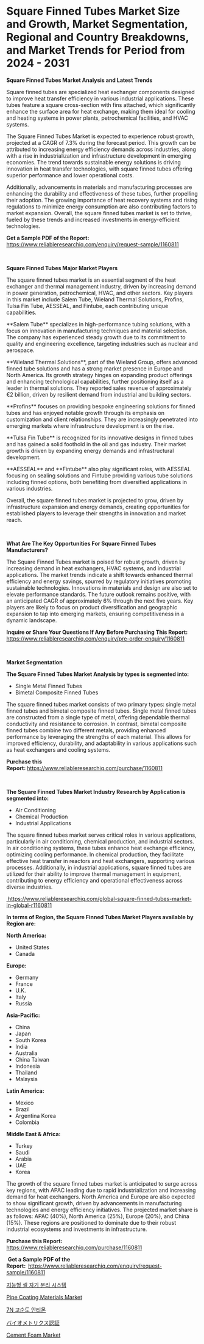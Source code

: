 <p><h1>Square Finned Tubes Market Size and Growth, Market Segmentation, Regional and Country Breakdowns, and Market Trends for Period from 2024 -  2031</h1></p><p><strong>Square Finned Tubes Market Analysis and Latest Trends</strong></p>
<p><p>Square finned tubes are specialized heat exchanger components designed to improve heat transfer efficiency in various industrial applications. These tubes feature a square cross-section with fins attached, which significantly enhance the surface area for heat exchange, making them ideal for cooling and heating systems in power plants, petrochemical facilities, and HVAC systems.</p><p>The Square Finned Tubes Market is expected to experience robust growth, projected at a CAGR of 7.3% during the forecast period. This growth can be attributed to increasing energy efficiency demands across industries, along with a rise in industrialization and infrastructure development in emerging economies. The trend towards sustainable energy solutions is driving innovation in heat transfer technologies, with square finned tubes offering superior performance and lower operational costs. </p><p>Additionally, advancements in materials and manufacturing processes are enhancing the durability and effectiveness of these tubes, further propelling their adoption. The growing importance of heat recovery systems and rising regulations to minimize energy consumption are also contributing factors to market expansion. Overall, the square finned tubes market is set to thrive, fueled by these trends and increased investments in energy-efficient technologies.</p></p>
<p><strong>Get a Sample PDF of the Report:&nbsp;</strong> <a href="https://www.reliableresearchiq.com/enquiry/request-sample/1160811">https://www.reliableresearchiq.com/enquiry/request-sample/1160811</a></p>
<p>&nbsp;</p>
<p><strong>Square Finned Tubes Major Market Players</strong></p>
<p><p>The square finned tubes market is an essential segment of the heat exchanger and thermal management industry, driven by increasing demand in power generation, petrochemical, HVAC, and other sectors. Key players in this market include Salem Tube, Wieland Thermal Solutions, Profins, Tulsa Fin Tube, AESSEAL, and Fintube, each contributing unique capabilities.</p><p>**Salem Tube** specializes in high-performance tubing solutions, with a focus on innovation in manufacturing techniques and material selection. The company has experienced steady growth due to its commitment to quality and engineering excellence, targeting industries such as nuclear and aerospace.</p><p>**Wieland Thermal Solutions**, part of the Wieland Group, offers advanced finned tube solutions and has a strong market presence in Europe and North America. Its growth strategy hinges on expanding product offerings and enhancing technological capabilities, further positioning itself as a leader in thermal solutions. They reported sales revenue of approximately €2 billion, driven by resilient demand from industrial and building sectors.</p><p>**Profins** focuses on providing bespoke engineering solutions for finned tubes and has enjoyed notable growth through its emphasis on customization and client relationships. They are increasingly penetrated into emerging markets where infrastructure development is on the rise.</p><p>**Tulsa Fin Tube** is recognized for its innovative designs in finned tubes and has gained a solid foothold in the oil and gas industry. Their market growth is driven by expanding energy demands and infrastructural development.</p><p>**AESSEAL** and **Fintube** also play significant roles, with AESSEAL focusing on sealing solutions and Fintube providing various tube solutions including finned options, both benefiting from diversified applications in various industries.</p><p>Overall, the square finned tubes market is projected to grow, driven by infrastructure expansion and energy demands, creating opportunities for established players to leverage their strengths in innovation and market reach.</p></p>
<p>&nbsp;</p>
<p><strong>What Are The Key Opportunities For Square Finned Tubes Manufacturers?</strong></p>
<p><p>The Square Finned Tubes market is poised for robust growth, driven by increasing demand in heat exchangers, HVAC systems, and industrial applications. The market trends indicate a shift towards enhanced thermal efficiency and energy savings, spurred by regulatory initiatives promoting sustainable technologies. Innovations in materials and design are also set to elevate performance standards. The future outlook remains positive, with an anticipated CAGR of approximately 6% through the next five years. Key players are likely to focus on product diversification and geographic expansion to tap into emerging markets, ensuring competitiveness in a dynamic landscape.</p></p>
<p><strong>Inquire or Share Your Questions If Any Before Purchasing This Report:</strong> <a href="https://www.reliableresearchiq.com/enquiry/pre-order-enquiry/1160811">https://www.reliableresearchiq.com/enquiry/pre-order-enquiry/1160811</a></p>
<p>&nbsp;</p>
<p><strong>Market Segmentation</strong></p>
<p><strong>The Square Finned Tubes Market Analysis by types is segmented into:</strong></p>
<p><ul><li>Single Metal Finned Tubes</li><li>Bimetal Composite Finned Tubes</li></ul></p>
<p><p>The square finned tubes market consists of two primary types: single metal finned tubes and bimetal composite finned tubes. Single metal finned tubes are constructed from a single type of metal, offering dependable thermal conductivity and resistance to corrosion. In contrast, bimetal composite finned tubes combine two different metals, providing enhanced performance by leveraging the strengths of each material. This allows for improved efficiency, durability, and adaptability in various applications such as heat exchangers and cooling systems.</p></p>
<p><strong>Purchase this Report:&nbsp;</strong><a href="https://www.reliableresearchiq.com/purchase/1160811">https://www.reliableresearchiq.com/purchase/1160811</a></p>
<p>&nbsp;</p>
<p><strong>The Square Finned Tubes Market Industry Research by Application is segmented into:</strong></p>
<p><ul><li>Air Conditioning</li><li>Chemical Production</li><li>Industrial Applications</li></ul></p>
<p><p>The square finned tubes market serves critical roles in various applications, particularly in air conditioning, chemical production, and industrial sectors. In air conditioning systems, these tubes enhance heat exchange efficiency, optimizing cooling performance. In chemical production, they facilitate effective heat transfer in reactors and heat exchangers, supporting various processes. Additionally, in industrial applications, square finned tubes are utilized for their ability to improve thermal management in equipment, contributing to energy efficiency and operational effectiveness across diverse industries.</p></p>
<p><a href="https://www.reliableresearchiq.com/global-square-finned-tubes-market-in-global-r1160811">&nbsp;https://www.reliableresearchiq.com/global-square-finned-tubes-market-in-global-r1160811</a></p>
<p><strong>In terms of Region, the Square Finned Tubes Market Players available by Region are:</strong></p>
<p>
    <p> <strong> North America: </strong>
        <ul>
            <li>United States</li>
            <li>Canada</li>
        </ul>
        </p> 
    <p> <strong> Europe: </strong>
        <ul>
            <li>Germany</li>
            <li>France</li>
            <li>U.K.</li>
            <li>Italy</li>
            <li>Russia</li>
        </ul>
        </p> 
    <p> <strong> Asia-Pacific: </strong>
        <ul>
            <li>China</li>
            <li>Japan</li>
            <li>South Korea</li>
            <li>India</li>
            <li>Australia</li>
            <li>China Taiwan</li>
            <li>Indonesia</li>
            <li>Thailand</li>
            <li>Malaysia</li>
        </ul>
        </p> 
    <p> <strong> Latin America: </strong>
        <ul>
            <li>Mexico</li>
            <li>Brazil</li>
            <li>Argentina Korea</li>
            <li>Colombia</li>
        </ul>
        </p> 
    <p> <strong> Middle East & Africa: </strong>
        <ul>
            <li>Turkey</li>
            <li>Saudi</li>
            <li>Arabia</li>
            <li>UAE</li>
            <li>Korea</li>
        </ul>
    </p>
    </p>
<p><p>The growth of the square finned tubes market is anticipated to surge across key regions, with APAC leading due to rapid industrialization and increasing demand for heat exchangers. North America and Europe are also expected to show significant growth, driven by advancements in manufacturing technologies and energy efficiency initiatives. The projected market share is as follows: APAC (40%), North America (25%), Europe (20%), and China (15%). These regions are positioned to dominate due to their robust industrial ecosystems and investments in infrastructure.</p></p>
<p><strong>Purchase this Report: </strong><a href="https://www.reliableresearchiq.com/purchase/1160811">https://www.reliableresearchiq.com/purchase/1160811</a></p>
<p>&nbsp;<strong>Get a Sample PDF of the Report:&nbsp;&nbsp;</strong><a href="https://www.reliableresearchiq.com/enquiry/request-sample/1160811">https://www.reliableresearchiq.com/enquiry/request-sample/1160811</a></p>
<p><strong></strong></p>
<p><p><a href="https://medium.com/@ixknzplk81/%EC%84%B8%EA%B3%84-intelligent-cell-magnetic-separation-system-market-%EC%9D%80-2024%EC%97%90%EC%84%9C-2031%EB%A1%9C-%EC%97%B0%ED%8F%89%EA%B7%A0-%EC%A6%9D%EA%B0%80%EC%9C%A8%EC%9D%84-%EB%B3%B4%EC%9D%BC-%EA%B2%83%EC%9C%BC%EB%A1%9C-%EC%98%88%EC%83%81%EB%90%A9%EB%8B%88%EB%8B%A4-a44ab6151e19">지능형 셀 자기 분리 시스템</a></p><p><a href="https://issuu.com/reportprime-2/docs/pipe-coating-materials-market-size-_902a7a0c2b3889">Pipe Coating Materials Market</a></p><p><a href="https://medium.com/@ixknzplk81/%EC%84%B8%EA%B3%84-7n-high-purity-antimony-market-%EC%9D%80-2024%EC%97%90%EC%84%9C-2031%EB%A1%9C-%EC%97%B0%ED%8F%89%EA%B7%A0-%EC%A6%9D%EA%B0%80%EC%9C%A8%EC%9D%84-%EB%B3%B4%EC%9D%BC-%EA%B2%83%EC%9C%BC%EB%A1%9C-%EC%98%88%EC%83%81%EB%90%A9%EB%8B%88%EB%8B%A4-b92899b49f07">7N 고순도 안티몬</a></p><p><a href="https://medium.com/@maudward1907/%E3%83%90%E3%82%A4%E3%82%AA%E3%83%A1%E3%83%88%E3%83%AA%E3%82%AF%E3%82%B9%E8%AA%8D%E8%A8%BC%E5%B8%82%E5%A0%B4%E3%81%AE%E8%A6%8F%E6%A8%A1%E3%81%A8%E3%82%B7%E3%82%A7%E3%82%A2%E5%88%86%E6%9E%90-%E6%88%90%E9%95%B7%E5%82%BE%E5%90%91%E3%81%A8%E4%BA%88%E6%B8%AC-2024-2031-7366b0e7e761">バイオメトリクス認証</a></p><p><a href="https://www.linkedin.com/pulse/global-cement-foam-market-trends-analysis-future-growth-prospects-kyxrc?trackingId=6%2FYNZfB4TQ2eJblFlO5Qmg%3D%3D">Cement Foam Market</a></p></p>